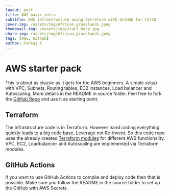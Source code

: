 ```yaml
---
layout: post
title: AWS basic infra
subtitle: AWS infrastructure using Terraform with GitHub for CI/CD
cover-img: /assets/img/African_grasslands.jpeg
thumbnail-img: /assets/img/start_here.jpg
share-img: /assets/img/African_grasslands.jpeg
tags: [AWS, Github]
author: Pankaj K
---
```


# AWS starter pack

This is about as classic as it gets for the AWS beginners. A simple setup with VPC, Subnets, Routing tables, EC2 instances, Load balancer and Autoscaling. More details in the README in source folder. Feel free to fork the [GitHub Repo](https://github.com/pankaj-k/basic_vpc_subnet_ec2_loadbalancer) and use it as starting point.


## Terraform

The infrastructure code is in Terraform. However hand coding everything quickly leads to a big code base. Leverage not Re-Invent. So this code repo uses the already created [Terraform modules](https://registry.terraform.io/namespaces/terraform-aws-modules) for different AWS functionality. VPC, EC2, Loadbalancer and Autoscaling are implemented via Terraform modules.

## GitHub Actions

If you want to use GitHub Actions to compile and deploy code then that is possible. Make sure you follow the README in the source folder to set up the GitHub with AWS Secrets. 